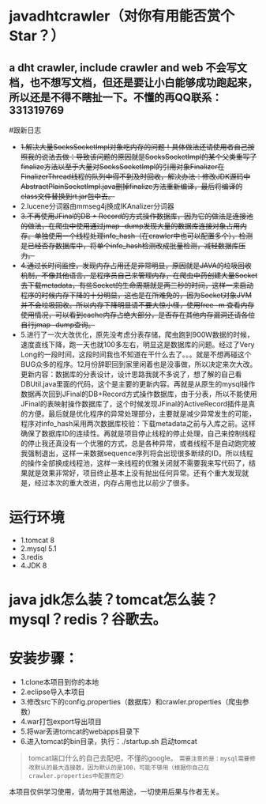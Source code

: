 # javadhtcrawler（对你有用能否赏个Star？）
a dht crawler, include crawler and web
不会写文档，也不想写文档，但还是要让小白能够成功跑起来，所以还是不得不瞎扯一下。不懂的再QQ联系：331319769
---------------------------------------
#跟新日志
* ~~1.解决大量SocksSocketImpl对象吃内存的问题！具体做法还请使用者自己按照我的说法去做：导致该问题的原因就是SocksSocketImpl的某个父类重写了finalize方法以至于大量对SocksSocketImpl的引用对象Finalizer在FinalizerThread线程的队列中得不到及时回收，解决办法：修改JDK源码中AbstractPlainSocketImpl.java删掉finalize方法重新编译，最后将编译的class文件替换到rt.jar包中去。~~
* 2.lucene分词器由mmseg4j换成IKAnalizer分词器
* ~~3.不再使用JFinal的DB + Record的方式操作数据库，因为它的做法是连接池的做法，在爬虫中使用通过jmap -dump发现大量的数据库连接对象占用内存。单独使用一个线程处理info_hash（在crawler中也可以配置多个），检测是已经否存数据库中，将单个info_hash检测改成批量检测，减轻数据库压力。~~
* ~~4.通过长时间监控，发现内存占用还是非常明显，原因就是JAVA的垃圾回收机制，不像其他语言，是程序员自己来管理内存，在爬虫中药创建大量Socket去下载metadata，有些Socket的生命周期就是两三秒的时间，这样一来启动程序的时候内存下降的十分明显，这也是在所难免的，因为Socket对象JVM并不会垃圾回收。所以内存下降明显请不要大惊小怪，使用free -m 查看内存使用情况，可以看到cache内存占绝大部分，是否存在其他内存漏洞还请各位自行jmap -dump查询。~~
* 5.进行了一次大改优化，原先没考虑分表存储，爬虫跑到900W数据的时候，速度直线下降，跑一天也就100多左右，明显这是数据库的问题。经过了Very Long的一段时间，这段时间我也不知道在干什么去了。。。就是不想再碰这个BUG众多的程序。12月份辞职回到家里闲着也是没事做，所以决定来次大改。更新内容：数据库的分表设计，设计思路我就不多说了，想了解的自己看DBUtil.java里面的代码，这个是主要的更新内容。再就是从原生的mysql操作数据再次回到JFinal的DB+Record方式操作数据库，由于分表，所以不能使用JFinal的表映射操作数据库了，这个时候发现JFinal的ActiveRecord插件是真的方便。最后就是优化程序的异常处理部分，主要就是减少异常发生的可能，程序对info_hash采用两次数据库校验：下载metadata之前与入库之前。这样确保了数据库ID的连续性。再就是项目停止线程的停止处理，自己来控制线程的停止我还真没有一个优雅的方式，总是各种异常，或者线程不是自动跑完被我强制退出，这样一来数据sequence序列将会出现很多断续的ID。所以线程的操作全部换成线程池，这样一来线程的优雅关闭就不需要我来写代码了，结果就是效果非常好，项目终止基本上没有抛出任何异常。还有个重大发现就是，经过本次的重大改进，内存占用也比以前少了很多。
# 运行环境
* 1.tomcat 8
* 2.mysql 5.1
* 3.redis
* 4.JDK 8

# java jdk怎么装？tomcat怎么装？mysql？redis？谷歌去。

# 安装步骤：
* 1.clone本项目到你的本地
* 2.eclipse导入本项目
* 3.修改src下的config.properties（数据库）和crawler.properties（爬虫参数）
* 4.war打包export导出项目
* 5.将war丢进tomcat的webapps目录下
* 6.进入tomcat的bin目录，执行：./startup.sh 启动tomcat

>tomcat端口什么的自己去配吧，不懂的google。
>`需要注意的是：mysql需要修改默认的最大连接数，因为默认的是100，可能不够用（根据你自己在crawler.properties中配置而定）`

本项目仅供学习使用，请勿用于其他用途，一切使用后果与作者无关。

